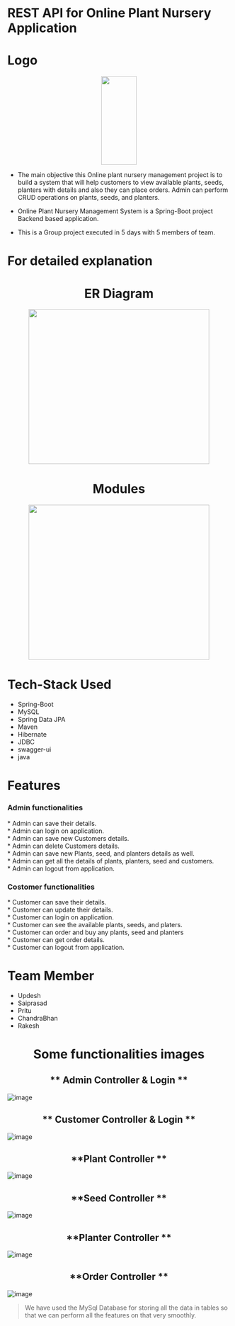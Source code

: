 # REST API for Online Plant Nursery Application
# Logo

<div id="header" align="center">
  <img src="https://github.com/Updesh012/belligerent-glass-5037/blob/main/The_Green_Country/src/main/java/com/masai/images/project_logo.jpeg" width="40%" height = "200px"/>
</div>


 * The main objective this Online plant nursery management project is to build a system that will help customers to view available plants, seeds, planters with details and also they can place orders. Admin can perform CRUD operations on plants, seeds, and planters.

 * Online Plant Nursery Management System is a Spring-Boot project Backend based application.

 * This is a Group project executed in 5 days with 5 members of team.

# For detailed explanation 

<h1 align = "center"> ER Diagram </h1>
<div id="header" align="center">
  <img src="https://github.com/Updesh012/belligerent-glass-5037/blob/main/The_Green_Country/src/main/java/com/masai/images/ERD%20of%20The_Green_Country.png" width="90%" height = "350px"/>
</div>


<h1 align = "center"> Modules </h1>
<div id="header" align="center">
  <img src="https://github.com/Updesh012/belligerent-glass-5037/blob/main/The_Green_Country/src/main/java/com/masai/images/Modules.png" width="90%" height = "350px"/>
</div>


# Tech-Stack Used
  * Spring-Boot
  * MySQL 
  * Spring Data JPA 
  * Maven 
  * Hibernate 
  * JDBC 
  * swagger-ui 
  * java


# Features
<h3> Admin functionalities </h3>
* Admin can save their details.<br>
* Admin can login on application.<br>
* Admin can save new Customers details.<br>
* Admin can delete Customers details.<br>
* Admin can save new Plants, seed, and planters details as well.<br>
* Admin can get all the details of plants, planters, seed and customers.<br>
* Admin can logout from application.<br>

<h3>Costomer functionalities </h3>
* Customer can save their details.<br>
* Customer can update their details.<br>
* Customer can login on application.<br>
* Customer can see the available plants, seeds, and platers. <br>
* Customer can order and buy any plants, seed and planters <br>
* Customer can get order details. <br>
* Customer can logout from application.<br>


# Team Member
* Updesh <br>
* Saiprasad <br>
* Pritu <br>
* ChandraBhan<br>
* Rakesh <br>


<h1 align = "center"> Some functionalities images </h1>
<h2 align = "center"> ** Admin Controller & Login **</h2>


![image](https://user-images.githubusercontent.com/101568121/201648357-a349cd4d-74fc-418a-86ae-36264a93348c.png)


<h2 align = "center"> ** Customer Controller & Login **</h2>


![image](https://user-images.githubusercontent.com/101568121/201648133-24650426-43d5-4f70-944f-35f6a4d23b31.png)


<h2 align = "center"> **Plant Controller **</h2>


![image](https://user-images.githubusercontent.com/101568121/201648846-4459da34-7f3d-49ba-b45c-8b429309703c.png)


<h2 align = "center"> **Seed Controller **</h2>


![image](https://user-images.githubusercontent.com/101568121/201649055-f0ffc664-d8c6-4180-8f9b-f92f08f30523.png)


<h2 align = "center"> **Planter Controller **</h2>


![image](https://user-images.githubusercontent.com/101568121/201648964-f6c3430b-c72b-4cdb-aa86-33f8e23f29e1.png)


<h2 align = "center"> **Order Controller **</h2>


![image](https://user-images.githubusercontent.com/101568121/201648723-2a6adfac-1c2d-4db3-bfc5-e4ed3f12206a.png)

> We have used the MySql Database for storing all the data in tables so that we can perform all the features on that very smoothly.

